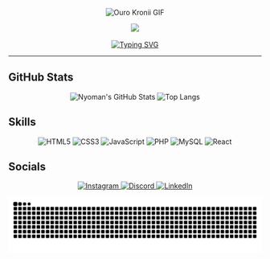 <p align="center">
  <img src="img/kronii-maid.gif" alt="Ouro Kronii GIF" width="600px" />
</p>

<p align="center">
  <img src="https://profile-counter.glitch.me/nyomantirtha/count.svg?"  />
</p>


<p align="center">
  <a href="https://git.io/typing-svg">
    <img src="https://readme-typing-svg.demolab.com?font=Fira+Code&pause=1000&color=4236FC&width=435&lines=Hi+there!+I'm+Nyoman+Tirtha+Yuda;Welcome+to+my+Github+Profile+%F0%9F%91%8B" alt="Typing SVG" />
  </a>
</p>

---

## GitHub Stats

<p align="center">
  <img src="https://github-readme-stats.vercel.app/api?username=NyomanTirtha&show_icons=true&theme=radical" alt="Nyoman's GitHub Stats" />
  <img src="https://github-readme-stats.vercel.app/api/top-langs/?username=NyomanTirtha&layout=compact&theme=radical" alt="Top Langs" />
</p>

## Skills

<p align="center">
  <img src="https://img.shields.io/badge/HTML5-E34F26?style=for-the-badge&logo=html5&logoColor=white" alt="HTML5" />
  <img src="https://img.shields.io/badge/CSS3-1572B6?style=for-the-badge&logo=css3&logoColor=white" alt="CSS3" />
  <img src="https://img.shields.io/badge/JavaScript-F7DF1E?style=for-the-badge&logo=javascript&logoColor=black" alt="JavaScript" />
  <img src="https://img.shields.io/badge/PHP-777BB4?style=for-the-badge&logo=php&logoColor=white" alt="PHP" />
  <img src="https://img.shields.io/badge/MySQL-4479A1?style=for-the-badge&logo=mysql&logoColor=white" alt="MySQL" />
  <img src="https://img.shields.io/badge/React-20232A?style=for-the-badge&logo=react&logoColor=61DAFB" alt="React" />
</p>

## Socials

<p align="center">
  <a href="https://www.instagram.com/txrtha/" target="_blank">
    <img src="https://img.shields.io/badge/Instagram-E4405F?style=for-the-badge&logo=instagram&logoColor=white" alt="Instagram" />
  </a>
  <a href="https://discord.com/users/413216233530327042" target="_blank">
    <img src="https://img.shields.io/badge/Discord-5865F2?style=for-the-badge&logo=discord&logoColor=white" alt="Discord" />
  </a>
  <a href="https://linkedin.com/in/nyoman-tirtha-yuda/" target="_blank">
    <img src="https://img.shields.io/badge/LinkedIn-0A66C2?style=for-the-badge&logo=linkedin&logoColor=white" alt="LinkedIn" />
  </a>
</p>

<img src="https://raw.githubusercontent.com/nyomantirtha/nyomantirtha/output/snake.svg" alt="Snake animation" />
